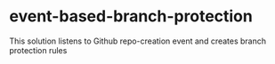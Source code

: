 # event-based-branch-protection
This solution listens to Github repo-creation event and creates branch protection rules
